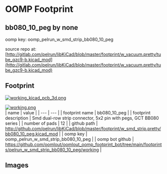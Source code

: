 # OOMP Footprint  
## bb080_10_peg  by none  
  
oomp key: oomp_pelrun_w_smd_strip_bb080_10_peg  
  
source repo at: [http://gitlab.com/pelrun/libKiCad/blob/master/footprint/w_vacuum.pretty/tube_gzc9-b.kicad_mod](http://gitlab.com/pelrun/libKiCad/blob/master/footprint/w_vacuum.pretty/tube_gzc9-b.kicad_mod)  
## Footprint  
  
[![working_kicad_pcb_3d.png](working_kicad_pcb_3d_600.png)](working_kicad_pcb_3d.png)  
  
[![working.png](working_600.png)](working.png)  
| name | value | 
| --- | --- | 
| footprint name | bb080_10_peg | 
| footprint description | Smd dual-row strip connector, 5x2 pin with pegs, GCT BB080 series | 
| number of pads | 12 | 
| github path | http://github.com/pelrun/libKiCad/blob/master/footprint/w_smd_strip.pretty/bb080_10_peg.kicad_mod | 
| oomp key | oomp_pelrun_w_smd_strip_bb080_10_peg | 
| oomp bot github | https://github.com/oomlout/oomlout_oomp_footprint_bot/tree/main/footprints/pelrun_w_smd_strip_bb080_10_peg/working | 
## Images  
